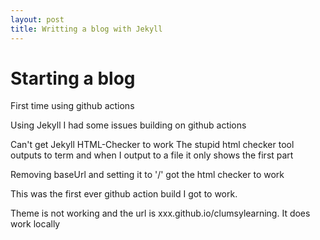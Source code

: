 ```yaml
---
layout: post
title: Writting a blog with Jekyll
---
```


# Starting a blog

First time using github actions

Using Jekyll I had some issues building on github actions

Can't get Jekyll HTML-Checker to work 
The stupid html checker tool outputs to term and when I output to a file it only shows the first part

Removing baseUrl and setting it to '/' got the html checker to work

This was the first ever github action build I got to work.


Theme is not working and the url is xxx.github.io/clumsylearning. It does work locally
